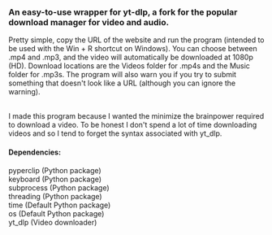 ### An easy-to-use wrapper for yt-dlp, a fork for the popular download manager for video and audio.
Pretty simple, copy the URL of the website and run the program (intended to be used with the Win + R shortcut on Windows). You can choose between .mp4 and .mp3, and the video will automatically be downloaded at 1080p (HD). Download locations are the Videos folder for .mp4s and the Music folder for .mp3s. The program will also warn you if you try to submit something that doesn't look like a URL (although you can ignore the warning).

<br/>
I made this program because I wanted the minimize the brainpower required to download a video. To be honest I don't spend a lot of time downloading videos and so I tend to forget the syntax associated with yt_dlp.

<br/>

#### Dependencies:
pyperclip (Python package) <br/>
keyboard (Python package) <br/>
subprocess (Python package) <br/>
threading (Python package) <br/>
time (Default Python package) <br/>
os (Default Python package) <br/>
yt_dlp (Video downloader)